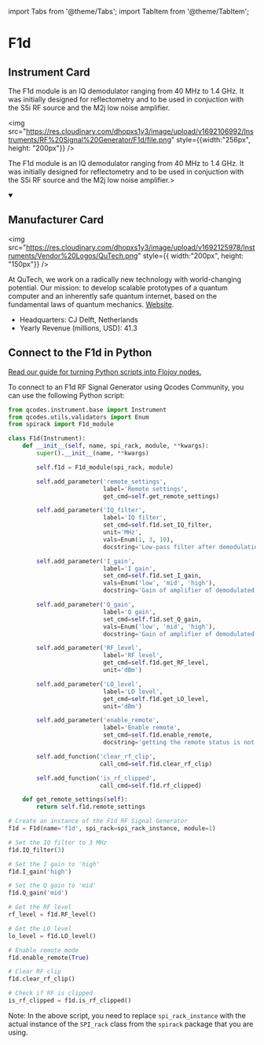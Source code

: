 
import Tabs from '@theme/Tabs';
import TabItem from '@theme/TabItem';

# F1d	

## Instrument Card

<div className="flex">

<div>

The F1d module is an IQ demodulator ranging from 40 MHz to 1.4 GHz. It was initially designed for reflectometry and to be used in conjuction with the S5i RF source and the M2j low noise amplifier.

</div>

<img src="https://res.cloudinary.com/dhopxs1y3/image/upload/v1692106992/Instruments/RF%20Signal%20Generator/F1d/file.png" style={{width:"256px", height: "200px"}} />

</div>

The F1d module is an IQ demodulator ranging from 40 MHz to 1.4 GHz. It was initially designed for reflectometry and to be used in conjuction with the S5i RF source and the M2j low noise amplifier.>

<details open>
<summary><h2>Manufacturer Card</h2></summary>

<img src="https://res.cloudinary.com/dhopxs1y3/image/upload/v1692125978/Instruments/Vendor%20Logos/QuTech.png" style={{ width:"200px", height: "150px"}} />

At QuTech, we work on a radically new technology with world-changing potential. Our mission: to develop scalable prototypes of a quantum computer and an inherently safe quantum internet, based on the fundamental laws of quantum mechanics. <a href="https://qutech.nl/">Website</a>.

<ul>
  <li>Headquarters: CJ Delft, Netherlands</li>
  <li>Yearly Revenue (millions, USD): 41.3</li>
</ul>
</details>

## Connect to the F1d	 in Python

[Read our guide for turning Python scripts into Flojoy nodes.](https://docs.flojoy.ai/custom-nodes/creating-custom-node/)


<Tabs>
<TabItem value="Qcodes Community" label="Qcodes Community">

To connect to an F1d RF Signal Generator using Qcodes Community, you can use the following Python script:

```python
from qcodes.instrument.base import Instrument
from qcodes.utils.validators import Enum
from spirack import F1d_module

class F1d(Instrument):
    def __init__(self, name, spi_rack, module, **kwargs):
        super().__init__(name, **kwargs)

        self.f1d = F1d_module(spi_rack, module)

        self.add_parameter('remote_settings',
                           label='Remote settings',
                           get_cmd=self.get_remote_settings)

        self.add_parameter('IQ_filter',
                           label='IQ filter',
                           set_cmd=self.f1d.set_IQ_filter,
                           unit='MHz',
                           vals=Enum(1, 3, 10),
                           docstring='Low-pass filter after demodulation')

        self.add_parameter('I_gain',
                           label='I gain',
                           set_cmd=self.f1d.set_I_gain,
                           vals=Enum('low', 'mid', 'high'),
                           docstring='Gain of amplifier of demodulated signal')

        self.add_parameter('Q_gain',
                           label='Q gain',
                           set_cmd=self.f1d.set_Q_gain,
                           vals=Enum('low', 'mid', 'high'),
                           docstring='Gain of amplifier of demodulated signal')

        self.add_parameter('RF_level',
                           label='RF level',
                           get_cmd=self.f1d.get_RF_level,
                           unit='dBm')

        self.add_parameter('LO_level',
                           label='LO level',
                           get_cmd=self.f1d.get_LO_level,
                           unit='dBm')

        self.add_parameter('enable_remote',
                           label='Enable remote',
                           set_cmd=self.f1d.enable_remote,
                           docstring='getting the remote status is not possible')

        self.add_function('clear_rf_clip',
                          call_cmd=self.f1d.clear_rf_clip)

        self.add_function('is_rf_clipped',
                          call_cmd=self.f1d.rf_clipped)

    def get_remote_settings(self):
        return self.f1d.remote_settings

# Create an instance of the F1d RF Signal Generator
f1d = F1d(name='f1d', spi_rack=spi_rack_instance, module=1)

# Set the IQ filter to 3 MHz
f1d.IQ_filter(3)

# Set the I gain to 'high'
f1d.I_gain('high')

# Set the Q gain to 'mid'
f1d.Q_gain('mid')

# Get the RF level
rf_level = f1d.RF_level()

# Get the LO level
lo_level = f1d.LO_level()

# Enable remote mode
f1d.enable_remote(True)

# Clear RF clip
f1d.clear_rf_clip()

# Check if RF is clipped
is_rf_clipped = f1d.is_rf_clipped()
```

Note: In the above script, you need to replace `spi_rack_instance` with the actual instance of the `SPI_rack` class from the `spirack` package that you are using.

</TabItem>
</Tabs>